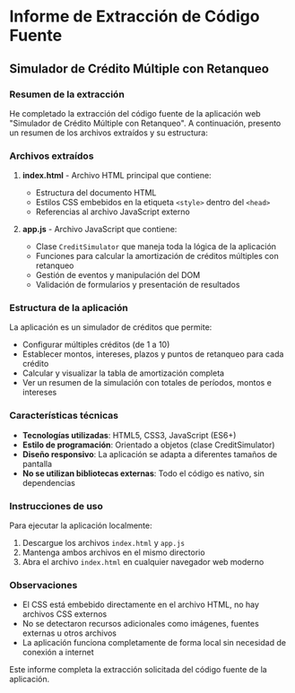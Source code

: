 # Informe de Extracción de Código Fuente

## Simulador de Crédito Múltiple con Retanqueo

### Resumen de la extracción

He completado la extracción del código fuente de la aplicación web "Simulador de Crédito Múltiple con Retanqueo". A continuación, presento un resumen de los archivos extraídos y su estructura:

### Archivos extraídos

1. **index.html** - Archivo HTML principal que contiene:
   - Estructura del documento HTML
   - Estilos CSS embebidos en la etiqueta `<style>` dentro del `<head>`
   - Referencias al archivo JavaScript externo

2. **app.js** - Archivo JavaScript que contiene:
   - Clase `CreditSimulator` que maneja toda la lógica de la aplicación
   - Funciones para calcular la amortización de créditos múltiples con retanqueo
   - Gestión de eventos y manipulación del DOM
   - Validación de formularios y presentación de resultados

### Estructura de la aplicación

La aplicación es un simulador de créditos que permite:
- Configurar múltiples créditos (de 1 a 10)
- Establecer montos, intereses, plazos y puntos de retanqueo para cada crédito
- Calcular y visualizar la tabla de amortización completa
- Ver un resumen de la simulación con totales de períodos, montos e intereses

### Características técnicas

- **Tecnologías utilizadas**: HTML5, CSS3, JavaScript (ES6+)
- **Estilo de programación**: Orientado a objetos (clase CreditSimulator)
- **Diseño responsivo**: La aplicación se adapta a diferentes tamaños de pantalla
- **No se utilizan bibliotecas externas**: Todo el código es nativo, sin dependencias

### Instrucciones de uso

Para ejecutar la aplicación localmente:
1. Descargue los archivos `index.html` y `app.js`
2. Mantenga ambos archivos en el mismo directorio
3. Abra el archivo `index.html` en cualquier navegador web moderno

### Observaciones

- El CSS está embebido directamente en el archivo HTML, no hay archivos CSS externos
- No se detectaron recursos adicionales como imágenes, fuentes externas u otros archivos
- La aplicación funciona completamente de forma local sin necesidad de conexión a internet

Este informe completa la extracción solicitada del código fuente de la aplicación.
